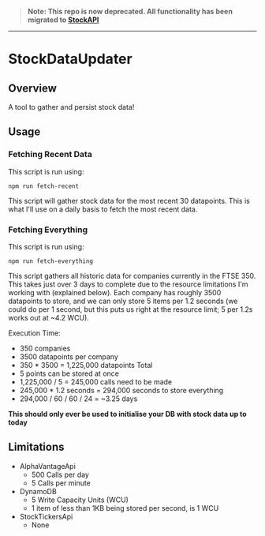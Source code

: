 > **Note: This repo is now deprecated. All functionality has been migrated to [StockAPI](https://github.com/RyanMKrol/StockAPI)**

---

# StockDataUpdater

## Overview

A tool to gather and persist stock data!

## Usage

### Fetching Recent Data

This script is run using:

`npm run fetch-recent`

This script will gather stock data for the most recent 30 datapoints. This is what I'll use on a daily basis to fetch the most recent data.

### Fetching Everything

This script is run using:

`npm run fetch-everything`

This script gathers all historic data for companies currently in the FTSE 350. This takes just over 3 days to complete due to the resource limitations I'm working with (explained below). Each company has roughly 3500 datapoints to store, and we can only store 5 items per 1.2 seconds (we could do per 1 second, but this puts us right at the resource limit; 5 per 1.2s works out at ~4.2 WCU).

Execution Time:

- 350 companies
- 3500 datapoints per company
- 350 \* 3500 = 1,225,000 datapoints Total
- 5 points can be stored at once
- 1,225,000 / 5 = 245,000 calls need to be made
- 245,000 \* 1.2 seconds = 294,000 seconds to store everything
- 294,000 / 60 / 60 / 24 = ~3.25 days

**This should only ever be used to initialise your DB with stock data up to today**

## Limitations

- AlphaVantageApi
  - 500 Calls per day
  - 5 Calls per minute
- DynamoDB
  - 5 Write Capacity Units (WCU)
  - 1 item of less than 1KB being stored per second, is 1 WCU
- StockTickersApi
  - None
